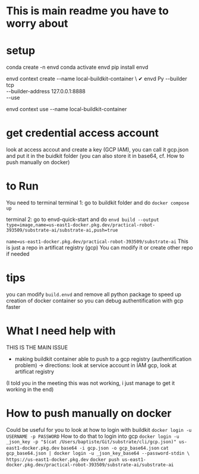 # This is main readme you have to worry about

# setup
conda create -n envd
conda activate envd
pip install envd

envd context create --name local-buildkit-container \                                                                                  ✔  envd Py
  --builder tcp \
  --builder-address 127.0.0.1:8888 \
  --use 

envd context use --name local-buildkit-container




# get credential access account 
look at access accout and create a key (GCP IAM), you can call it gcp.json and put it in the buidkit folder
(you can also store it in base64, cf. How to push manually on docker)

# to Run

You need to terminal 
terminal 1: go to buildkit folder and do `docker compose up`

terminal 2: go to envd-quick-start and do `envd build --output type=image,name=us-east1-docker.pkg.dev/practical-robot-393509/substrate-ai/substrate-ai,push=true`

`name=us-east1-docker.pkg.dev/practical-robot-393509/substrate-ai`
This is just a repo in artificat registry (gcp)
You can modify it or create other repo if needed

# tips 
you can modify `build.envd` and remove all python package to speed up creation of docker container so you can debug authentification with gcp faster

# What I need help with 
THIS IS THE MAIN ISSUE
- making buildkit container able to push to a gcp registry (authentification problem)
    -> directions: look at service account in IAM gcp, look at artificat registry
  

(I told you in the meeting this was not working, i just manage to get it working in the end)



# How to push manually on docker
Could be useful for you to look at how to login with buildkit
`docker login -u USERNAME -p PASSWORD`
How to do that to login into gcp
`docker login -u _json_key -p "$(cat /Users/baptiste/Git/substrate/cli/gcp.json)" us-east1-docker.pkg.dev`
`base64 -i gcp.json -o gcp_base64.json`
`cat gcp_base64.json | docker login -u _json_key_base64 --password-stdin \ https://us-east1-docker.pkg.dev`
`docker push us-east1-docker.pkg.dev/practical-robot-393509/substrate-ai/substrate-ai`

